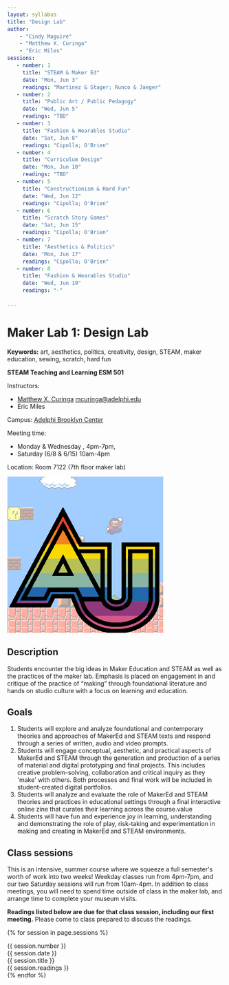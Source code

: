 ```yaml
---
layout: syllabus
title: "Design Lab"
author:
    - "Cindy Maguire"
    - "Matthew X. Curinga"
    - "Eric Miles"
sessions:
   - number: 1
     title: "STEAM & Maker Ed"
     date: "Mon, Jun 3"
     readings: "Martinez & Stager; Runco & Jaeger"
   - number: 2
     title: "Public Art / Public Pedagogy"
     date: "Wed, Jun 5"
     readings: "TBD"
   - number: 3
     title: "Fashion & Wearables Studio"
     date: "Sat, Jun 8"
     readings: "Cipolla; O'Brien"
   - number: 4
     title: "Curriculum Design"
     date: "Mon, Jun 10"
     readings: "TBD"
   - number: 5
     title: "Constructionism & Hard Fun"
     date: "Wed, Jun 12"
     readings: "Cipolla; O'Brien"
   - number: 6
     title: "Scratch Story Games"
     date: "Sat, Jun 15"
     readings: "Cipolla; O'Brien"
   - number: 7
     title: "Aesthetics & Politics"
     date: "Mon, Jun 17"
     readings: "Cipolla; O'Brien"
   - number: 8
     title: "Fashion & Wearables Studio"
     date: "Wed, Jun 19"
     readings: "-"

---
```


<!-- **********************
    * This syllabus was created for
    * the STEAM Master's
    * at Adelphi University:
    * http://education.adelphi.edu
    * copyright 2010-2024 Matthew X. Curinga
    * https://matt.curinga.com
    * https://www.hungchiayuan.com/
    * This work is licensed under the Creative Commons Attribution-ShareAlike 3.0 Unported License.
    * To view a copy of this license, visit http://creativecommons.org/licenses/by-sa/3.0/ or send
    * a letter to Creative Commons, 444 Castro Street, Suite 900, Mountain View, California, 94041, USA.
    * We ask, but do not require, that attribution includes a link to our websites (above).
    * version: 2.1
    */-->

Maker Lab 1: Design Lab
=========================
**Keywords:** art, aesthetics, politics, creativity, design, STEAM, maker education, sewing, scratch, hard fun

**STEAM Teaching and Learning ESM 501**

Instructors: 
- [Matthew X. Curinga](http://matt.curinga.com "prof curinga's site")
<mcuringa@adelphi.edu>
- Eric Miles

Campus: [Adelphi Brooklyn Center](https://maps.app.goo.gl/hoyDaxxm8MHbjjCeA)

Meeting time: 

- Monday & Wednesday , 4pm-7pm, 
- Saturday (6/8 & 6/15) 10am-4pm

Location: Room 7122 (7th floor maker lab)

<div class="float-start d-none d-md-block">
<img class="p-3" src="img/au-mario.png" alt="adelphi au in super mario world">
</div>

Description
----------------------------------------------------------------
Students encounter the big ideas in Maker Education and STEAM as
well as the practices of the maker lab. Emphasis is placed on
engagement in and critique of the practice of “making” through
foundational literature and hands on studio culture with a focus on
learning and education. 

Goals
--------------------------------------------------------------------------------
1. Students will explore and analyze foundational and contemporary theories and
   approaches of MakerEd and STEAM texts and respond through a series of written,
   audio and video prompts.
2. Students will engage conceptual, aesthetic, and practical aspects of MakerEd and
   STEAM through the generation and production of a series of material and digital 
   prototyping and final projects. This includes creative problem-solving, 
   collaboration and critical inquiry as they 'make' with others. Both processes and 
   final work will be included in student-created digital portfolios.
3. Students will analyze and evaluate the role of MakerEd and STEAM theories and 
   practices in educational settings through a final interactive online zine that 
   curates their learning across the course.value
4. Students will have fun and experience joy in learning, understanding and 
   demonstrating the role of play, risk-taking and experimentation in making and 
   creating in MakerEd and STEAM environments.

Class sessions
--------------------------------------------------------------------------------
This is an intensive, summer course where we squeeze a full semester's worth of
work into two weeks! Weekday classes run from 4pm-7pm, and our two Saturday sessions
will run from 10am-4pm. In addition to class meetings, you will need to spend time
outside of class in the maker lab, and arrange time to complete your museum visits.

**Readings listed below are due for that class session, including our first meeting.**
Please come to class prepared to discuss the readings.


{% for session in page.sessions %}
<div class="row">
   <div class="col-md-1">{{ session.number }}</div>
   <div class="col-md-3">{{ session.date }}</div>
   <div class="col-md-4">{{ session.title }}</div>
   <div class="col-md-4">{{ session.readings }}</div>
</div>
{% endfor %}